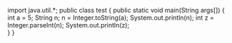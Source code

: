 import java.util.*;
public class test
{
	public static void main(String args[])
	{
		int a = 5;
		String n;
		n = Integer.toString(a);
		System.out.println(n);
		int z = Integer.parseInt(n);
		System.out.println(z);		
	}
}	
